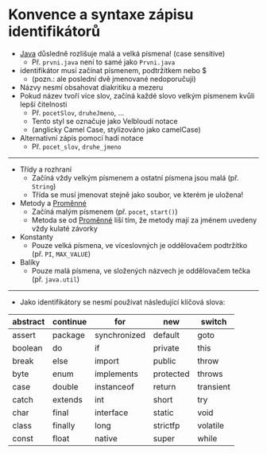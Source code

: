 # Konvence a syntaxe zápisu identifikátorů

- [Java](Java.md) důsledně rozlišuje malá a velká písmena! (case sensitive)
	- Př. `prvni.java` není to samé jako `Prvni.java`
- identifikátor musí začínat písmenem, podtržítkem nebo $
	- (pozn.: ale poslední dvě jmenované nedoporučuji)
- Názvy nesmí obsahovat diakritiku a mezeru
- Pokud název tvoří více slov, začíná každé slovo velkým písmenem kvůli lepší čitelnosti
	- Př. `pocetSlov`, `druheJmeno`, ...
	- Tento styl se označuje jako Velbloudí notace
	- (anglicky Camel Case, stylizováno jako camelCase)
- Alternativní zápis pomocí hadí notace
	- Př. `pocet_slov`, `druhe_jmeno`

***

- Třídy a rozhraní
	- Začíná vždy velkým písmenem a ostatní písmena jsou malá (př. `String`)
	- Třída se musí jmenovat stejně jako soubor, ve kterém je uložena!
- Metody a [Proměnné](Proměnné.md)
	- Začíná malým písmenem (př. `pocet`, `start()`)
	- Metoda se od [Proměnné](Proměnné.md) liší tím, že metody mají za jménem uvedeny vždy kulaté závorky
- Konstanty
	- Pouze velká písmena, ve víceslovných je oddělovačem podtržítko (př. `PI`, `MAX_VALUE`)
- Balíky
	- Pouze malá písmena, ve složených názvech je oddělovačem tečka (př.
`java.util`)

***

- Jako identifikátory se nesmí používat následující klíčová slova:

| abstract | continue | for          | new       | switch    |
| -------- | -------- | ------------ | --------- | --------- |
| assert   | package  | synchronized | default   | goto      |
| boolean  | do       | if           | private   | this      |
| break    | else     | import       | public    | throw     |
| byte     | enum     | implements   | protected | throws    |
| case     | double   | instanceof   | return    | transient |
| catch    | extends  | int          | short     | try       |
| char     | final    | interface    | static    | void      |
| class    | finally  | long         | strictfp  | volatile  |
| const    | float    | native       | super     | while     |